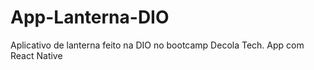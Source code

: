 # App-Lanterna-DIO
Aplicativo de lanterna feito na DIO no bootcamp Decola Tech. App com React Native
